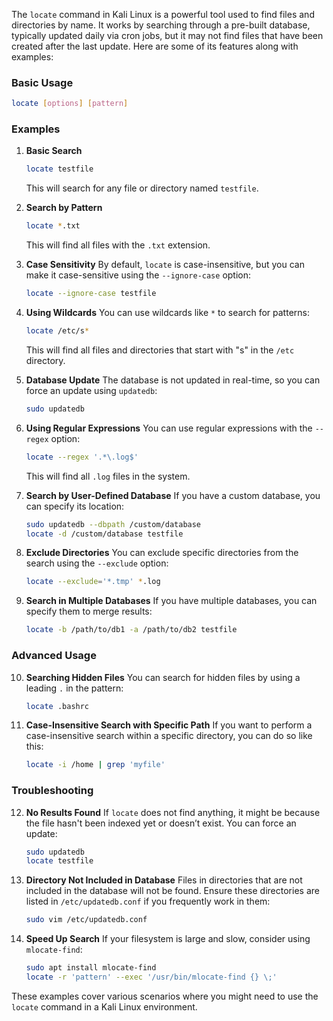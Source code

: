  The `locate` command in Kali Linux is a powerful tool used to find files and directories by name. It works by searching through a pre-built database, typically updated daily via cron jobs, but it may not find files that have been created after the last update. Here are some of its features along with examples:

### Basic Usage
```bash
locate [options] [pattern]
```

### Examples
1. **Basic Search**
   ```bash
   locate testfile
   ```
   This will search for any file or directory named `testfile`.

2. **Search by Pattern**
   ```bash
   locate *.txt
   ```
   This will find all files with the `.txt` extension.

3. **Case Sensitivity**
   By default, `locate` is case-insensitive, but you can make it case-sensitive using the `--ignore-case` option:
   ```bash
   locate --ignore-case testfile
   ```

4. **Using Wildcards**
   You can use wildcards like `*` to search for patterns:
   ```bash
   locate /etc/s*
   ```
   This will find all files and directories that start with "s" in the `/etc` directory.

5. **Database Update**
   The database is not updated in real-time, so you can force an update using `updatedb`:
   ```bash
   sudo updatedb
   ```

6. **Using Regular Expressions**
   You can use regular expressions with the `--regex` option:
   ```bash
   locate --regex '.*\.log$'
   ```
   This will find all `.log` files in the system.

7. **Search by User-Defined Database**
   If you have a custom database, you can specify its location:
   ```bash
   sudo updatedb --dbpath /custom/database
   locate -d /custom/database testfile
   ```

8. **Exclude Directories**
   You can exclude specific directories from the search using the `--exclude` option:
   ```bash
   locate --exclude='*.tmp' *.log
   ```

9. **Search in Multiple Databases**
   If you have multiple databases, you can specify them to merge results:
   ```bash
   locate -b /path/to/db1 -a /path/to/db2 testfile
   ```

### Advanced Usage
10. **Searching Hidden Files**
    You can search for hidden files by using a leading `.` in the pattern:
    ```bash
    locate .bashrc
    ```

11. **Case-Insensitive Search with Specific Path**
    If you want to perform a case-insensitive search within a specific directory, you can do so like this:
    ```bash
    locate -i /home | grep 'myfile'
    ```

### Troubleshooting
12. **No Results Found**
    If `locate` does not find anything, it might be because the file hasn't been indexed yet or doesn’t exist. You can force an update:
    ```bash
    sudo updatedb
    locate testfile
    ```

13. **Directory Not Included in Database**
    Files in directories that are not included in the database will not be found. Ensure these directories are listed in `/etc/updatedb.conf` if you frequently work in them:
    ```bash
    sudo vim /etc/updatedb.conf
    ```

14. **Speed Up Search**
    If your filesystem is large and slow, consider using `mlocate-find`:
    ```bash
    sudo apt install mlocate-find
    locate -r 'pattern' --exec '/usr/bin/mlocate-find {} \;'
    ```

These examples cover various scenarios where you might need to use the `locate` command in a Kali Linux environment.

